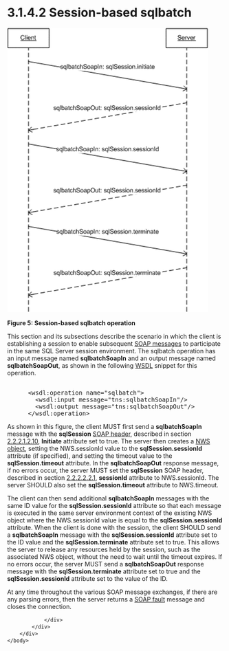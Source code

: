 <html dir="LTR" xmlns:mshelp="http://msdn.microsoft.com/mshelp" xmlns:ddue="http://ddue.schemas.microsoft.com/authoring/2003/5" xmlns:xlink="http://www.w3.org/1999/xlink" xmlns:tool="http://www.microsoft.com/tooltip">
    <head>
        <meta http-equiv="Content-Type" content="text/html; CHARSET=utf-8"></meta>
        <meta name="save" content="history"></meta>
        <title>3.1.4.2 Session-based sqlbatch</title>
        <xml>
            <mshelp:toctitle title="3.1.4.2 Session-based sqlbatch"></mshelp:toctitle>
            <mshelp:rltitle title="[MS-SSNWS]: Session-based sqlbatch"></mshelp:rltitle>
            <mshelp:keyword index="A" term="14cd6178-7e20-426f-9b80-c5973d5190ef"></mshelp:keyword>
            <mshelp:attr name="DCSext.ContentType" value="open specification"></mshelp:attr>
            <mshelp:attr name="AssetID" value="14cd6178-7e20-426f-9b80-c5973d5190ef"></mshelp:attr>
            <mshelp:attr name="TopicType" value="kbRef"></mshelp:attr>
            <mshelp:attr name="DCSext.Title" value="[MS-SSNWS]: Session-based sqlbatch" />
        </xml>
    </head>
    <body>
        <div id="header">
            <h1 class="heading">3.1.4.2 Session-based sqlbatch</h1>
        </div>
        <div id="mainSection">
            <div id="mainBody">
                <div id="allHistory" class="saveHistory"></div>
                <div id="sectionSection0" class="section" name="collapseableSection">
                    

<p><img id="MS-SSNWS_pict3b903bbc-667d-e611-acdc-65a4e6771757.png" src="MS-SSNWS_files/image004.png" alt="Session-based sqlbatch operation" title="Session-based sqlbatch operation"></p>

<p><b>Figure 5: Session-based sqlbatch operation</b></p>

<p>This section and its subsections describe the scenario in
which the client is establishing a session to enable subsequent <a href="4baedaec-b5a7-4176-be88-e1cec659ab8c.htm#gt_96185df3-4677-478c-b239-f72fcf514c59">SOAP messages</a> to
participate in the same SQL Server session environment. The sqlbatch
operation has an input message named <b>sqlbatchSoapIn</b> and an output
message named <b>sqlbatchSoapOut</b>, as shown in the following <a href="4baedaec-b5a7-4176-be88-e1cec659ab8c.htm#gt_5a824664-0858-4b09-b852-83baf4584efa">WSDL</a> snippet for this
operation.</p>

<dl>
<dd>
<div><pre>  
 &lt;wsdl:operation name=&quot;sqlbatch&quot;&gt;
   &lt;wsdl:input message=&quot;tns:sqlbatchSoapIn&quot;/&gt;
   &lt;wsdl:output message=&quot;tns:sqlbatchSoapOut&quot;/&gt;
 &lt;/wsdl:operation&gt;
</pre></div>
</dd></dl>

<p>As shown in this figure, the client MUST first send a <b>sqlbatchSoapIn</b>
message with the <b>sqlSession</b> <a href="4baedaec-b5a7-4176-be88-e1cec659ab8c.htm#gt_093a0af2-e71c-40fc-a484-d2f802da0277">SOAP header</a>, described in
section <a href="98c2837d-8678-494c-98c3-7ffa64695586.htm">2.2.2.1.2.10</a>, <b>Initiate</b>
attribute set to true. The server then creates a <a href="4baedaec-b5a7-4176-be88-e1cec659ab8c.htm#gt_17f801a6-987e-4c3e-a07c-d0acca5f3477">NWS object</a>, setting the
NWS.sessionId value to the <b>sqlSession.sessionId</b> attribute (if
specified), and setting the timeout value to the <b>sqlSession.timeout</b>
attribute. In the <b>sqlbatchSoapOut</b> response message, if no errors occur,
the server MUST set the <b>sqlSession</b> SOAP header, described in section <a href="0a3b49a0-3ad1-4256-a5df-66f397085504.htm">2.2.2.2.2.1</a>, <b>sessionId</b>
attribute to NWS.sessionId. The server SHOULD also set the <b>sqlSession.timeout</b>
attribute to NWS.timeout.</p>

<p>The client can then send additional <b>sqlbatchSoapIn</b>
messages with the same ID value for the <b>sqlSession.sessionId</b> attribute
so that each message is executed in the same server environment context of the
existing NWS object where the NWS.sessionId value is equal to the <b>sqlSession.sessionId</b>
attribute. When the client is done with the session, the client SHOULD send a <b>sqlbatchSoapIn</b>
message with the <b>sqlSession.sessionId</b> attribute set to the ID value and
the <b>sqlSession.terminate</b> attribute set to true. This allows the server
to release any resources held by the session, such as the associated NWS
object, without the need to wait until the timeout expires. If no errors occur,
the server MUST send a <b>sqlbatchSoapOut</b> response message with the <b>sqlSession.terminate</b>
attribute set to true and the <b>sqlSession.sessionId</b> attribute set to the
value of the ID.</p>

<p>At any time throughout the various SOAP message exchanges,
if there are any parsing errors, then the server returns a <a href="4baedaec-b5a7-4176-be88-e1cec659ab8c.htm#gt_ec8728a8-1a75-426f-8767-aa1932c7c19f">SOAP fault</a> message and
closes the connection.</p>


                </div>
            </div>
        </div>
    </body>
</html>